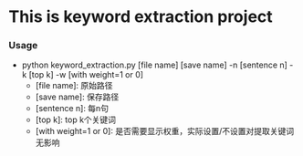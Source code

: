 # This is keyword extraction project
### Usage
* python keyword_extraction.py \[file name\] \[save name\] -n \[sentence n\] -k \[top k\] -w \[with weight=1 or 0\]
	* \[file name\]: 原始路径
	* \[save name\]: 保存路径
	* \[sentence n\]: 每n句
	* \[top k\]: top k个关键词
	* \[with weight=1 or 0\]: 是否需要显示权重，实际设置/不设置对提取关键词无影响
